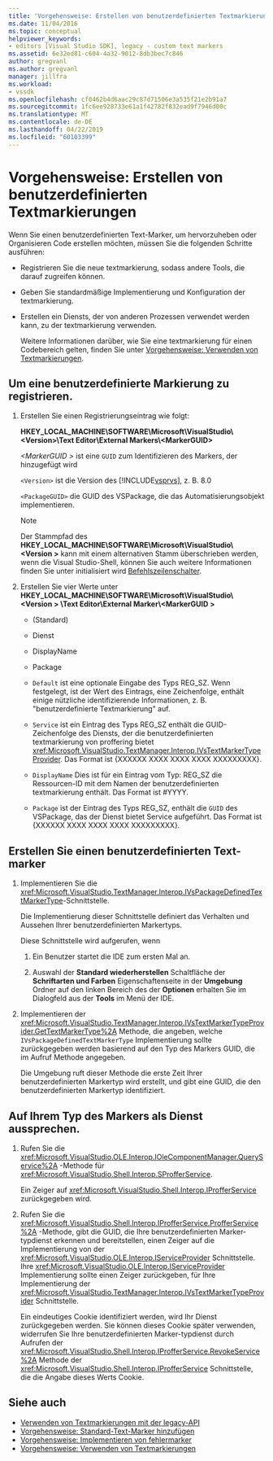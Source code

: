 ```yaml
---
title: 'Vorgehensweise: Erstellen von benutzerdefinierten Textmarkierungen | Microsoft-Dokumentation'
ms.date: 11/04/2016
ms.topic: conceptual
helpviewer_keywords:
- editors [Visual Studio SDK], legacy - custom text markers
ms.assetid: 6e32ed81-c604-4a32-9012-8db3bec7c846
author: gregvanl
ms.author: gregvanl
manager: jillfra
ms.workload:
- vssdk
ms.openlocfilehash: cf0462b4d6aac29c87d71506e3a535f21e2b91a7
ms.sourcegitcommit: 1fc6ee928733e61a1f42782f832ead9f7946d00c
ms.translationtype: MT
ms.contentlocale: de-DE
ms.lasthandoff: 04/22/2019
ms.locfileid: "60103399"
---
```

# <a name="how-to-create-custom-text-markers"></a>Vorgehensweise: Erstellen von benutzerdefinierten Textmarkierungen
Wenn Sie einen benutzerdefinierten Text-Marker, um hervorzuheben oder Organisieren Code erstellen möchten, müssen Sie die folgenden Schritte ausführen:

- Registrieren Sie die neue textmarkierung, sodass andere Tools, die darauf zugreifen können.

- Geben Sie standardmäßige Implementierung und Konfiguration der textmarkierung.

- Erstellen ein Diensts, der von anderen Prozessen verwendet werden kann, zu der textmarkierung verwenden.

  Weitere Informationen darüber, wie Sie eine textmarkierung für einen Codebereich gelten, finden Sie unter [Vorgehensweise: Verwenden von Textmarkierungen](../extensibility/how-to-use-text-markers.md).

## <a name="to-register-a-custom-marker"></a>Um eine benutzerdefinierte Markierung zu registrieren.

1. Erstellen Sie einen Registrierungseintrag wie folgt:

    **HKEY_LOCAL_MACHINE\SOFTWARE\Microsoft\VisualStudio\\\<Version>\Text Editor\External Markers\\\<MarkerGUID>**

    *\<MarkerGUID >* ist eine `GUID` zum Identifizieren des Markers, der hinzugefügt wird

    `<Version>` ist die Version des [!INCLUDE[vsprvs](../code-quality/includes/vsprvs_md.md)], z. B. 8.0

    `<PackageGUID>` die GUID des VSPackage, die das Automatisierungsobjekt implementieren.

   > [!NOTE]
   >  Der Stammpfad des **HKEY_LOCAL_MACHINE\SOFTWARE\Microsoft\VisualStudio\\\<Version >** kann mit einem alternativen Stamm überschrieben werden, wenn die Visual Studio-Shell, können Sie auch weitere Informationen finden Sie unter initialisiert wird [Befehlszeilenschalter](../extensibility/command-line-switches-visual-studio-sdk.md).

2. Erstellen Sie vier Werte unter **HKEY_LOCAL_MACHINE\SOFTWARE\Microsoft\VisualStudio\\\<Version > \Text Editor\External Marker\\\<MarkerGUID >**

   - (Standard)

   - Dienst

   - DisplayName

   - Package

   - `Default` ist eine optionale Eingabe des Typs REG_SZ. Wenn festgelegt, ist der Wert des Eintrags, eine Zeichenfolge, enthält einige nützliche identifizierende Informationen, z. B. "benutzerdefinierte Textmarkierung" auf.

   - `Service` ist ein Eintrag des Typs REG_SZ enthält die GUID-Zeichenfolge des Diensts, der die benutzerdefinierten textmarkierung von proffering bietet <xref:Microsoft.VisualStudio.TextManager.Interop.IVsTextMarkerTypeProvider>. Das Format ist {XXXXXX XXXX XXXX XXXX XXXXXXXXX}.

   - `DisplayName` Dies ist für ein Eintrag vom Typ: REG_SZ die Ressourcen-ID mit dem Namen der benutzerdefinierten textmarkierung enthält. Das Format ist #YYYY.

   - `Package` ist der Eintrag des Typs REG_SZ, enthält die `GUID` des VSPackage, das der Dienst bietet Service aufgeführt. Das Format ist {XXXXXX XXXX XXXX XXXX XXXXXXXXX}.

## <a name="to-create-a-custom-text-marker"></a>Erstellen Sie einen benutzerdefinierten Text-marker

1. Implementieren Sie die <xref:Microsoft.VisualStudio.TextManager.Interop.IVsPackageDefinedTextMarkerType>-Schnittstelle.

     Die Implementierung dieser Schnittstelle definiert das Verhalten und Aussehen Ihrer benutzerdefinierten Markertyps.

     Diese Schnittstelle wird aufgerufen, wenn

    1. Ein Benutzer startet die IDE zum ersten Mal an.

    2. Auswahl der **Standard wiederherstellen** Schaltfläche der **Schriftarten und Farben** Eigenschaftenseite in der **Umgebung** Ordner auf den linken Bereich des der  **Optionen** erhalten Sie im Dialogfeld aus der **Tools** im Menü der IDE.

2. Implementieren der <xref:Microsoft.VisualStudio.TextManager.Interop.IVsTextMarkerTypeProvider.GetTextMarkerType%2A> Methode, die angeben, welche `IVsPackageDefinedTextMarkerType` Implementierung sollte zurückgegeben werden basierend auf den Typ des Markers GUID, die im Aufruf Methode angegeben.

     Die Umgebung ruft dieser Methode die erste Zeit Ihrer benutzerdefinierten Markertyp wird erstellt, und gibt eine GUID, die den benutzerdefinierten Markertyp identifiziert.

## <a name="to-proffer-your-marker-type-as-a-service"></a>Auf Ihrem Typ des Markers als Dienst aussprechen.

1. Rufen Sie die <xref:Microsoft.VisualStudio.OLE.Interop.IOleComponentManager.QueryService%2A> -Methode für <xref:Microsoft.VisualStudio.Shell.Interop.SProfferService>.

     Ein Zeiger auf <xref:Microsoft.VisualStudio.Shell.Interop.IProfferService> zurückgegeben wird.

2. Rufen Sie die <xref:Microsoft.VisualStudio.Shell.Interop.IProfferService.ProfferService%2A> -Methode, gibt die GUID, die Ihre benutzerdefinierten Marker-typdienst erkennen und bereitstellen, einen Zeiger auf die Implementierung von der <xref:Microsoft.VisualStudio.OLE.Interop.IServiceProvider> Schnittstelle. Ihre <xref:Microsoft.VisualStudio.OLE.Interop.IServiceProvider> Implementierung sollte einen Zeiger zurückgeben, für Ihre Implementierung der <xref:Microsoft.VisualStudio.TextManager.Interop.IVsTextMarkerTypeProvider> Schnittstelle.

     Ein eindeutiges Cookie identifiziert werden, wird Ihr Dienst zurückgegeben werden. Sie können dieses Cookie später verwenden, widerrufen Sie Ihre benutzerdefinierten Marker-typdienst durch Aufrufen der <xref:Microsoft.VisualStudio.Shell.Interop.IProfferService.RevokeService%2A> Methode der <xref:Microsoft.VisualStudio.Shell.Interop.IProfferService> Schnittstelle, die die Angabe dieses Werts Cookie.

## <a name="see-also"></a>Siehe auch
- [Verwenden von Textmarkierungen mit der legacy-API](../extensibility/using-text-markers-with-the-legacy-api.md)
- [Vorgehensweise: Standard-Text-Marker hinzufügen](../extensibility/how-to-add-standard-text-markers.md)
- [Vorgehensweise: Implementieren von fehlermarker](../extensibility/how-to-implement-error-markers.md)
- [Vorgehensweise: Verwenden von Textmarkierungen](../extensibility/how-to-use-text-markers.md)